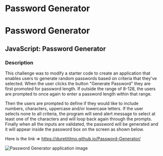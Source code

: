 # Password Generator
# Password Generator

## JavaScript: Password Generator

### Description

This challenge was to modify a starter code to create an application that enables users to generate random passwords based on criteria that they’ve selected. When the user clicks the button "Generate Password" they are first promoted for password length. If outside the range of 8-128, the users are prompted to once again to enter a password length within that range. 

Then the users are prompted to define if they would like to include numbers, characters, uppercase and/or lowercase letters. If the user selects none to all criteria, the program will send alert message to select at least one of the characters and will loop back again through the prompts. Finally when all the inputs are validated, the password will be generated and it will appear inside the password box on the screen as shown below.

Here is the link => https://duretitilmo.github.io/Password-Generator/

![Password Generator application image](Screenshot%20(10).png)
